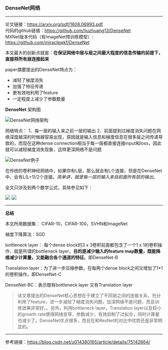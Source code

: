 ### DenseNet网络



---
论文链接：https://arxiv.org/pdf/1608.06993.pdf<br>
代码的github链接：https://github.com/liuzhuang13/DenseNet<br>
MXNet版本代码（有ImageNet预训练模型）: https://github.com/miraclewkf/DenseNet<br>


本文最大的创新点就是：**在保证网络中层与层之间最大程度的信息传输的前提下，直接将所有层连接起来**

paper摘要提出的DenseNet特点为：
- 减轻了梯度消失
- 加强了特征传递
- 更有效地利用了feature
- 一定程度上减少了参数数量

**DenseNet** 架构图

![DenseNet网络架构](img/DenseNet.png)

网络特点：
1、每一层的输入来之前一层的输出
2、前面提到过梯度消失问题在网络深度越深的时候越容易出现，原因就是输入信息和梯度信息在很多层之间传递导致的，而现在这种dense connection相当于每一层都直接连接input和loss，因此就可以减轻梯度消失现象，这样更深网络不是问题

![DenseNet例子](img/DenseNet2.png)

在传统的卷积神经网络中，如果你有L层，那么就会有L个连接，但是在DenseNet中，会有L(L+1)/2个连接。*简单讲，就是每一层的输入来自前面所有层的输出*。

全文只涉及到两个数学公式，具体参见如下：

![](img/densenet3.png)
![](img/densenet4.png)


---
**总结**

 本文所用数据集： CIFAR-10，CIFAR-100，SVHN和ImageNet

 梯度下降算法：SGD

bottleneck layer： 每个dense block的3 x 3卷积前面都包含了一个1 x 1的卷积操作，就是所谓的bottleneck layer，**目的是减少输入的feature map数量，既能降维减少计算量，又能融合各个通道的特征**。即DenseNet-B

Translation layer：为了进一步压缩参数，在每两个dense block之间又增加了1*1的卷积操作。即DenseNet-C

DenseNet-BC：表示既有bottleneck layer 又有Translation layer


> 该文章提出的DenseNet核心思想在于建立了不同层之间的连接关系，充分利用了feature，进一步减轻了梯度消失问题，加深网络不是问题，而且训练效果非常好。。另外，利用bottleneck layer，Translation layer以及较小的growth rate使得网络变窄，参数减少，有效抑制了过拟合，同时计算量也减少了。DenseNet优点很多，而且在和ResNet的对比中优势还是非常明显的。

---
参考链接：https://blog.csdn.net/u014380165/article/details/75142664/
